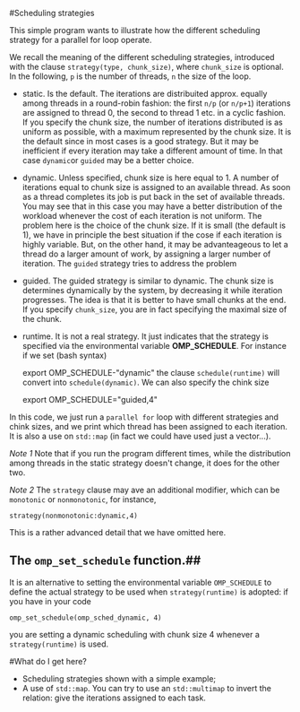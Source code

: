#Scheduling strategies

This simple program wants to illustrate how the different scheduling strategy for a parallel for loop operate.

We recall the meaning of the different scheduling strategies, introduced with the clause `strategy(type, chunk_size)`, where `chunk_size` is optional.
In the following, `p` is the number of threads, `n` the size of the loop.

- static. Is the default. The iterations are distribuited approx. equally among threads in a round-robin fashion: the first `n/p` (or `n/p+1`) iterations are assigned to thread 0, the second to thread 1 etc. in a cyclic fashion. If you specify the chunk size, the number of iterations distributed is as uniform as possible, with a maximum represented by the chunk size.  It is the default since in most cases is a good strategy. But it may be inefficient if every iteration may take a different amount of time. In that case `dynamic`or `guided` may be a better choice.

- dynamic. Unless specified, chunk size is here equal to 1. A number of iterations equal to chunk size is assigned to an available thread. As soon as a thread completes its job is put back in the set of available threads. You may see that in this case you may have a better distribution of the workload whenever the cost of each iteration is not uniform. The problem here is the choice of the chunk size. If it is small (the default is 1), we have in principle the best situation if the cose if each iteration is highly variable. But, on the other hand, it may be advanteageous to let a thread do a larger amount of work, by assigning a larger number of iteration. The `guided` strategy tries to address the problem

- guided. The guided strategy is similar to dynamic. The chunk size is determines dynamically by the system, by decreasing it while iteration
progresses. The idea is that it is better to have small chunks at the end. If you specify `chunk_size`, you are in fact specifying the maximal size of the chunk.

- runtime. It is not a real strategy. It just indicates that the strategy is specified via the environmental variable **OMP_SCHEDULE**. For instance if we set (bash syntax)

	export OMP_SCHEDULE-"dynamic"
the clause `schedule(runtime)` will convert into `schedule(dynamic)`. We can also specify the chink size

	export OMP_SCHEDULE="guided,4"

In this code, we just run a `parallel for` loop with different strategies and chink sizes, and we print which thread has been assigned to each iteration. It is also a use on `std::map` (in fact we could have used just a vector...).



*Note 1* Note that if you run the program different times, while the distribution among threads in the static strategy doesn't change, it does for the
other two.

*Note 2* The `strategy` clause may ave an additional modifier, which can be `monotonic` or `nonmonotonic`, for instance,

	strategy(nonmonotonic:dynamic,4)
This is a rather advanced detail that we have omitted here. 


## The `omp_set_schedule` function.## 
It is an alternative to setting the environmental variable `OMP_SCHEDULE` to define the actual strategy to be used when `strategy(runtime)` is adopted: if you have in your code

	omp_set_schedule(omp_sched_dynamic, 4)
you are setting a dynamic scheduling with chunk size 4 whenever a `strategy(runtime)` is used. 

 

#What do I get here?
- Scheduling strategies shown with a simple example;
- A use of `std::map`. You can try to use an `std::multimap` to invert the relation: give the iterations assigned to each task.

